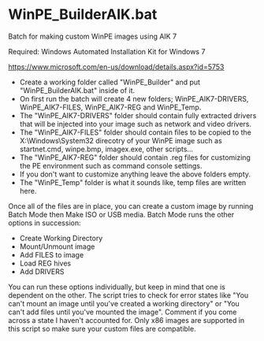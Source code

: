 # WinPE_BuilderAIK.bat
Batch for making custom WinPE images using AIK 7

Required: Windows Automated Installation Kit for Windows 7

https://www.microsoft.com/en-us/download/details.aspx?id=5753

- Create a working folder called "WinPE_Builder" and put "WinPE_BuilderAIK.bat" inside of it.
- On first run the batch will create 4 new folders; WinPE_AIK7-DRIVERS, WinPE_AIK7-FILES, WinPE_AIK7-REG and WinPE_Temp.
- The "WinPE_AIK7-DRIVERS" folder should contain fully extracted drivers that will be injected into your image such as network and video drivers.
- The "WinPE_AIK7-FILES" folder should contain files to be copied to the X:\Windows\System32 direcotry of your WinPE image such as startnet.cmd, winpe.bmp, imagex.exe, other scripts...
- The "WinPE_AIK7-REG" folder should contain .reg files for customizing the PE environment such as command console settings.
- If you don't want to customize anything leave the above folders empty.
- The "WinPE_Temp" folder is what it sounds like, temp files are written here.

Once all of the files are in place, you can create a custom image by running Batch Mode then Make ISO or USB media.  Batch Mode runs the other options in succession: 
- Create Working Directory
- Mount/Unmount image
- Add FILES to image
- Load REG hives
- Add DRIVERS

You can run these options individually, but keep in mind that one is dependent on the other.  The script tries to check for error states like "You can't mount an image until you've created a working directory" or "You can't add files until you've mounted the image".  Comment if you come across a state I haven't accounted for.  Only x86 images are supported in this script so make sure your custom files are compatible.
